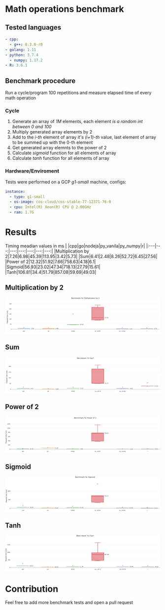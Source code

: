 # Math operations benchmark

## Tested languages

```yaml
- cpp:
  - g++: 8.3.0-r0
- golang: 1.11
- python: 3.7.4
  - numpy: 1.17.2
- R: 3.6.1
```

## Benchmark procedure

Run a cycle/program 100 repetitions and measure elapsed time of every math operation

### Cycle

1. Generate an array of <em>1M</em> elements, each element <em>is a random int between 0 and 100</em>
2. Multiply generated array elements by 2
3. Add to the <em>i-th</em> element of array it's <em>(i+1)-th</em> value, last element of array to be summed up with the 0-th element
4. Get generated array elemnts to the power of 2
5. Calculate <em>sigmoid</em> function for all elements of array
6. Calculate <em>tanh</em> function for all elements of array

### Hardware/Enviroment

Tests were performed on a GCP <em>g1-small</em> machine, configs:

```yaml
instance:
  - type: g1-small
  - os-image: cos-cloud/cos-stable-77-12371-76-0
  - cpu: Intel(R) Xeon(R) CPU @ 2.00GHz
  - ram: 1.7G
```

# Results

Timing meadian values in ms
| |cpp|go|nodejs|py_vanila|py_numpy|r|
|:---|---:|---:|---:|---:|---:|---:|
|Multiplication by 2|7.26|6.98|45.39|113.95|3.42|5.73|
|Sum|6.41|2.48|8.26|52.72|6.45|27.56|
|Power of 2|12.32|51.92|7.66|758.63|4.18|6.1|
|Sigmoid|56.93|23.02|47.34|718.13|27.79|15.61|
|Tanh|106.81|34.4|51.79|857.08|59.69|49.03|

## Multiplication by 2

![multiplication_by_2](dataviz/plot/fig/multiplication_by_2.jpg)

## Sum

![sum](dataviz/plot/fig/sum.jpg)

## Power of 2

![sum](dataviz/plot/fig/power_of_2.jpg)

## Sigmoid

![sum](dataviz/plot/fig/sigmoid.jpg)

## Tanh

![sum](dataviz/plot/fig/tanh.jpg)

# Contribution

Feel free to add more benchmark tests and open a pull request
